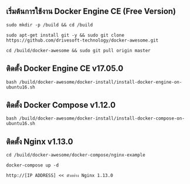 เริ่มต้นการใช้งาน Docker Engine CE (Free Version)
---------------------------------------------------

```
sudo mkdir -p /build && cd /build

sudo apt-get install git -y && sudo git clone https://github.com/drivesoft-technology/docker-awesome.git

cd /build/docker-awesome && sudo git pull origin master
```


ติดตั้ง Docker Engine CE v17.05.0
---------------------------------------------------

```
bash /build/docker-awesome/docker-install/install-docker-engine-on-ubuntu16.sh
```


ติดตั้ง Docker Compose v1.12.0
---------------------------------------------------

```
bash /build/docker-awesome/docker-install/install-docker-compose-on-ubuntu16.sh
```


ติดตั้ง Nginx v1.13.0
---------------------------------------------------

```
cd /build/docker-awesome/docker-compose/nginx-example

docker-compose up -d
```

```
http://[IP ADDRESS] << ตัวอย่าง Nginx 1.13.0
```

